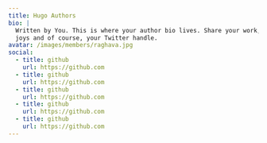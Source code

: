 ```yaml
---
title: Hugo Authors
bio: |
  Written by You. This is where your author bio lives. Share your work, your
  joys and of course, your Twitter handle.
avatar: /images/members/raghava.jpg
social:
  - title: github
    url: https://github.com
  - title: github
    url: https://github.com
  - title: github
    url: https://github.com
  - title: github
    url: https://github.com
  - title: github
    url: https://github.com
---
```

